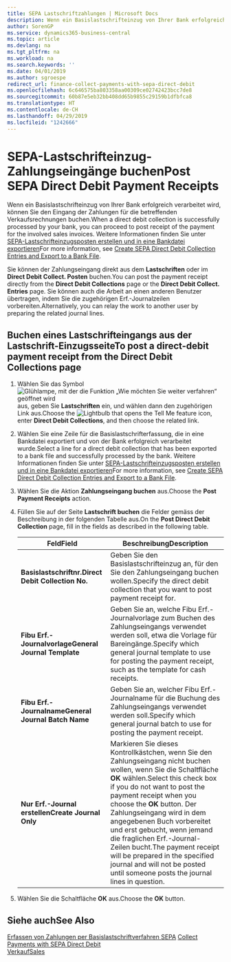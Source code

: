 ```yaml
---
title: SEPA Lastschriftzahlungen | Microsoft Docs
description: Wenn ein Basislastschrifteinzug von Ihrer Bank erfolgreich verarbeitet wird, können Sie den Eingang der Zahlungen für die betreffenden Verkaufsrechnungen buchen.
author: SorenGP
ms.service: dynamics365-business-central
ms.topic: article
ms.devlang: na
ms.tgt_pltfrm: na
ms.workload: na
ms.search.keywords: ''
ms.date: 04/01/2019
ms.author: sgroespe
redirect_url: finance-collect-payments-with-sepa-direct-debit
ms.openlocfilehash: 6c646575ba803358aa00309ce02742423bcc7de8
ms.sourcegitcommit: 60b87e5eb32bb408dd65b9855c29159b1dfbfca8
ms.translationtype: HT
ms.contentlocale: de-CH
ms.lasthandoff: 04/29/2019
ms.locfileid: "1242666"
---
```

# <a name="post-sepa-direct-debit-payment-receipts"></a><span data-ttu-id="8f905-103">SEPA-Lastschrifteinzug-Zahlungseingänge buchen</span><span class="sxs-lookup"><span data-stu-id="8f905-103">Post SEPA Direct Debit Payment Receipts</span></span>
<span data-ttu-id="8f905-104">Wenn ein Basislastschrifteinzug von Ihrer Bank erfolgreich verarbeitet wird, können Sie den Eingang der Zahlungen für die betreffenden Verkaufsrechnungen buchen.</span><span class="sxs-lookup"><span data-stu-id="8f905-104">When a direct debit collection is successfully processed by your bank, you can proceed to post receipt of the payment for the involved sales invoices.</span></span> <span data-ttu-id="8f905-105">Weitere Informationen finden Sie unter [SEPA-Lastschrifteinzugsposten erstellen und in eine Bankdatei exportieren](finance-how-create-sepa-direct-debit-collection-entries-export-bank-file.md)</span><span class="sxs-lookup"><span data-stu-id="8f905-105">For more information, see [Create SEPA Direct Debit Collection Entries and Export to a Bank File](finance-how-create-sepa-direct-debit-collection-entries-export-bank-file.md).</span></span>  

<span data-ttu-id="8f905-106">Sie können der Zahlungseingang direkt aus dem **Lastschriften** oder im **Direct Debit Collect. Posten** buchen.</span><span class="sxs-lookup"><span data-stu-id="8f905-106">You can post the payment receipt directly from the **Direct Debit Collections** page or the **Direct Debit Collect. Entries** page.</span></span> <span data-ttu-id="8f905-107">Sie können auch die Arbeit an einen anderen Benutzer übertragen, indem Sie die zugehörigen Erf.-Journalzeilen vorbereiten.</span><span class="sxs-lookup"><span data-stu-id="8f905-107">Alternatively, you can relay the work to another user by preparing the related journal lines.</span></span>  

## <a name="to-post-a-direct-debit-payment-receipt-from-the-direct-debit-collections-page"></a><span data-ttu-id="8f905-108">Buchen eines Lastschrifteingangs aus der Lastschrift-Einzugsseite</span><span class="sxs-lookup"><span data-stu-id="8f905-108">To post a direct-debit payment receipt from the Direct Debit Collections page</span></span>  
1. <span data-ttu-id="8f905-109">Wählen Sie das Symbol ![Glühlampe, mit der die Funktion „Wie möchten Sie weiter verfahren“ geöffnet wird](media/ui-search/search_small.png "Wie möchten Sie weiter verfahren?") aus, geben Sie **Lastschriften** ein, und wählen dann den zugehörigen Link aus.</span><span class="sxs-lookup"><span data-stu-id="8f905-109">Choose the ![Lightbulb that opens the Tell Me feature](media/ui-search/search_small.png "Tell me what you want to do") icon, enter **Direct Debit Collections**, and then choose the related link.</span></span>  
2. <span data-ttu-id="8f905-110">Wählen Sie eine Zeile für die Basislastschrifterfassung, die in eine Bankdatei exportiert und von der Bank erfolgreich verarbeitet wurde.</span><span class="sxs-lookup"><span data-stu-id="8f905-110">Select a line for a direct debit collection that has been exported to a bank file and successfully processed by the bank.</span></span> <span data-ttu-id="8f905-111">Weitere Informationen finden Sie unter [SEPA-Lastschrifteinzugsposten erstellen und in eine Bankdatei exportieren](finance-how-create-sepa-direct-debit-collection-entries-export-bank-file.md)</span><span class="sxs-lookup"><span data-stu-id="8f905-111">For more information, see [Create SEPA Direct Debit Collection Entries and Export to a Bank File](finance-how-create-sepa-direct-debit-collection-entries-export-bank-file.md).</span></span>  
3. <span data-ttu-id="8f905-112">Wählen Sie die Aktion **Zahlungseingang buchen** aus.</span><span class="sxs-lookup"><span data-stu-id="8f905-112">Choose the **Post Payment Receipts** action.</span></span>  
4. <span data-ttu-id="8f905-113">Füllen Sie auf der Seite **Lastschrift buchen** die Felder gemäss der Beschreibung in der folgenden Tabelle aus.</span><span class="sxs-lookup"><span data-stu-id="8f905-113">On the **Post Direct Debit Collection** page, fill in the fields as described in the following table.</span></span>  

    |<span data-ttu-id="8f905-114">Feld</span><span class="sxs-lookup"><span data-stu-id="8f905-114">Field</span></span>|<span data-ttu-id="8f905-115">Beschreibung</span><span class="sxs-lookup"><span data-stu-id="8f905-115">Description</span></span>|  
    |---------------------------------|---------------------------------------|  
    |<span data-ttu-id="8f905-116">**Basislastschriftnr.**</span><span class="sxs-lookup"><span data-stu-id="8f905-116">**Direct Debit Collection No.**</span></span>|<span data-ttu-id="8f905-117">Geben Sie den Basislastschrifteinzug an, für den Sie den Zahlungseingang buchen wollen.</span><span class="sxs-lookup"><span data-stu-id="8f905-117">Specify the direct debit collection that you want to post payment receipt for.</span></span>|  
    |<span data-ttu-id="8f905-118">**Fibu Erf.-Journalvorlage**</span><span class="sxs-lookup"><span data-stu-id="8f905-118">**General Journal Template**</span></span>|<span data-ttu-id="8f905-119">Geben Sie an, welche Fibu Erf.-Journalvorlage zum Buchen des Zahlungseingangs verwendet werden soll, etwa die Vorlage für Bareingänge.</span><span class="sxs-lookup"><span data-stu-id="8f905-119">Specify which general journal template to use for posting the payment receipt, such as the template for cash receipts.</span></span>|  
    |<span data-ttu-id="8f905-120">**Fibu Erf.-Journalname**</span><span class="sxs-lookup"><span data-stu-id="8f905-120">**General Journal Batch Name**</span></span>|<span data-ttu-id="8f905-121">Geben Sie an, welcher Fibu Erf.-Journalname für die Buchung des Zahlungseingangs verwendet werden soll.</span><span class="sxs-lookup"><span data-stu-id="8f905-121">Specify which general journal batch to use for posting the payment receipt.</span></span>|  
    |<span data-ttu-id="8f905-122">**Nur Erf.-Journal erstellen**</span><span class="sxs-lookup"><span data-stu-id="8f905-122">**Create Journal Only**</span></span>|<span data-ttu-id="8f905-123">Markieren Sie dieses Kontrollkästchen, wenn Sie den Zahlungseingang nicht buchen wollen, wenn Sie die Schaltfläche **OK** wählen.</span><span class="sxs-lookup"><span data-stu-id="8f905-123">Select this check box if you do not want to post the payment receipt when you choose the **OK** button.</span></span> <span data-ttu-id="8f905-124">Der Zahlungseingang wird in dem angegebenen Buch vorbereitet und erst gebucht, wenn jemand die fraglichen Erf.-Journal-Zeilen bucht.</span><span class="sxs-lookup"><span data-stu-id="8f905-124">The payment receipt will be prepared in the specified journal and will not be posted until someone posts the journal lines in question.</span></span>|  

5. <span data-ttu-id="8f905-125">Wählen Sie die Schaltfläche **OK** aus.</span><span class="sxs-lookup"><span data-stu-id="8f905-125">Choose the **OK** button.</span></span>  

## <a name="see-also"></a><span data-ttu-id="8f905-126">Siehe auch</span><span class="sxs-lookup"><span data-stu-id="8f905-126">See Also</span></span>  
 <span data-ttu-id="8f905-127">[Erfassen von Zahlungen per Basislastschriftverfahren SEPA](finance-collect-payments-with-sepa-direct-debit.md) </span><span class="sxs-lookup"><span data-stu-id="8f905-127">[Collect Payments with SEPA Direct Debit](finance-collect-payments-with-sepa-direct-debit.md) </span></span>  
 [<span data-ttu-id="8f905-128">Verkauf</span><span class="sxs-lookup"><span data-stu-id="8f905-128">Sales</span></span>](sales-manage-sales.md)
